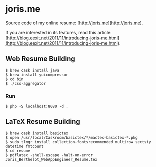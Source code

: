 # joris.me

Source code of my online resume: [http://joris.me](http://joris.me).

If you are interested in its features, read this article: [http://blog.eexit.net/2011/11/introducing-joris-me.html](http://blog.eexit.net/2011/11/introducing-joris-me.html).

## Web Resume Building

    $ brew cask install java
    $ brew install yuicompressor
    $ cd bin
    $ ./css-aggregator

### Run

    $ php -S localhost:8080 -d .

## LaTeX Resume Building

    $ brew cask install basictex
    $ open /usr/local/Caskroom/basictex/*/mactex-basictex-*.pkg
    $ sudo tlmgr install collection-fontsrecommended multirow sectsty datetime fmtcount
    $ cd resume
    $ pdflatex -shell-escape -halt-on-error Joris_Berthelot_WebAppEngineer_Resume.tex
